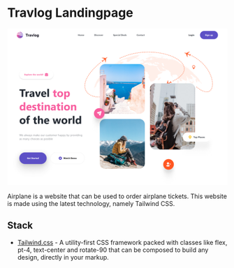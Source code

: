 # Travlog Landingpage

<img src='./screenshot/banner.png' />

Airplane is a website that can be used to order airplane tickets. This website is made using the latest technology, namely Tailwind CSS.

## Stack

- [Tailwind.css](https://tailwindcss.com/) - A utility-first CSS framework packed with classes like flex, pt-4, text-center and rotate-90 that can be composed to build any design, directly in your markup.

